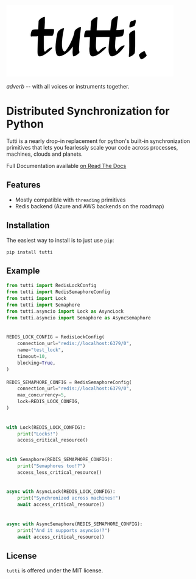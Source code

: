 ![Tutti Logo](docs/tutti.png)

*adverb* -- with all voices or instruments together.

# Distributed Synchronization for Python
Tutti is a nearly drop-in replacement for python's built-in synchronization primitives that lets you fearlessly scale 
your code across processes, machines, clouds and planets.

Full Documentation available [on Read The Docs](https://tutti-py.readthedocs.io/en/latest/)
## Features
 
- Mostly compatible with `threading` primitives
- Redis backend (Azure and AWS backends on the roadmap)

## Installation
The easiest way to install is to just use `pip`:

    pip install tutti

## Example 

```python
from tutti import RedisLockConfig
from tutti import RedisSemaphoreConfig
from tutti import Lock
from tutti import Semaphore
from tutti.asyncio import Lock as AsyncLock
from tutti.asyncio import Semaphore as AsyncSemaphore


REDIS_LOCK_CONFIG = RedisLockConfig(
    connection_url="redis://localhost:6379/0",
    name="test_lock",
    timeout=10,
    blocking=True,
)

REDIS_SEMAPHORE_CONFIG = RedisSemaphoreConfig(
    connection_url="redis://localhost:6379/0",
    max_concurrency=5,
    lock=REDIS_LOCK_CONFIG,
)


with Lock(REDIS_LOCK_CONFIG):
    print("Locks!")
    access_critical_resource()


with Semaphore(REDIS_SEMAPHORE_CONFIG):
    print("Semaphores too!?")
    access_less_critical_resource()


async with AsyncLock(REDIS_LOCK_CONFIG):
    print("Synchronized across machines!")
    await access_critical_resource()


async with AsyncSemaphore(REDIS_SEMAPHORE_CONFIG):
    print("And it supports asyncio!?")
    await access_critical_resource()

```



## License
`tutti` is offered under the MIT license.